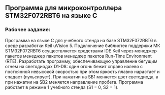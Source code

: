 ## Программа для микроконтроллера STM32F072RBT6 на языке C

### Рабочее задание:

Программа на языке C для учебного стенда на базе STM32F072RBT6 в среде разработки Keil uVision 5. Подключение библиотек поддержки МК STM32F072RBT6 осуществляется средствами IDE Keil через менеджер пакетов менеджер пакетов менеджер пакетов Run-Time Environment (RTE). Разработать программу, обеспечивающую управление бегущим огнем на светодиодах D1-D8: один огонь бежит справо налево с постоянной невысокой скоростью  при этом яркость плавно нарастает и спадает (пульсирует). При нажатии на SB1 меняется цвет светодиода, а при нажатии на SB2 меняется направление пробега. Программа работает в режиме 1 учебного стенда (S1 = 0, S2 = 1).